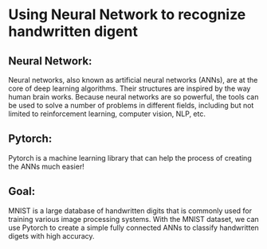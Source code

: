 # Using Neural Network to recognize handwritten digent

## Neural Network:
Neural networks, also known as artificial neural networks (ANNs), are at the core of deep learning algorithms. Their structures are inspired by the way human brain works. Because neural networks are so powerful, the tools can be used to solve a number of problems in different fields, including but not limited to reinforcement learning, computer vision, NLP, etc. 

## Pytorch: 
Pytorch is a machine learning library that can help the process of creating the ANNs much easier! 

## Goal: 
MNIST is a large database of handwritten digits that is commonly used for training various image processing systems. With the MNIST dataset, we can use Pytorch to create a simple fully connected ANNs to classify handwritten digets with high accuracy. 

